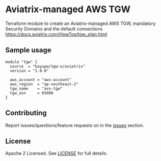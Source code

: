 # Aviatrix-managed AWS TGW

Terraform module to create an Aviatrix-managed AWS TGW, mandatory Security Domains and the default connections
https://docs.aviatrix.com/HowTos/tgw_plan.html

## Sample usage

```hcl
module "tgw" {
  source  = "bayupw/tgw-o/aviatrix"
  version = "1.0.0"

  aws_account = "aws-account"
  aws_region  = "ap-southeast-2"
  tgw_name    = "avx-tgw"
  tgw_asn     = 65000
}
```

## Contributing

Report issues/questions/feature requests on in the [issues](https://github.com/bayupw/terraform-aviatrix-tgw-o/issues/new) section.

## License

Apache 2 Licensed. See [LICENSE](https://github.com/bayupw/terraform-aviatrix-tgw-o/tree/master/LICENSE) for full details.